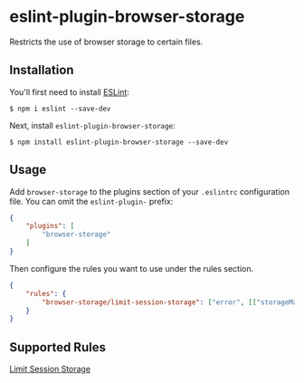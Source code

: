 # eslint-plugin-browser-storage

Restricts the use of browser storage to certain files.

## Installation

You'll first need to install [ESLint](http://eslint.org):

```
$ npm i eslint --save-dev
```

Next, install `eslint-plugin-browser-storage`:

```
$ npm install eslint-plugin-browser-storage --save-dev
```


## Usage

Add `browser-storage` to the plugins section of your `.eslintrc` configuration file. You can omit the `eslint-plugin-` prefix:

```json
{
    "plugins": [
        "browser-storage"
    ]
}
```


Then configure the rules you want to use under the rules section.

```json
{
    "rules": {
        "browser-storage/limit-session-storage": ["error", [["storageManager.js"], "Use StorageManager instead of directly accessing the sessionStorage"]]
    }
}
```

## Supported Rules

[Limit Session Storage](docs/rules/limit-session-storage.md)
